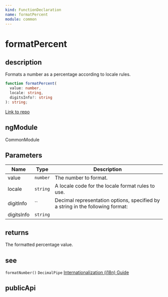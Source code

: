 ```yaml
---
kind: FunctionDeclaration
name: formatPercent
module: common
---
```


# formatPercent

## description

Formats a number as a percentage according to locale rules.

```ts
function formatPercent(
  value: number,
  locale: string,
  digitsInfo?: string
): string;
```

[Link to repo](https://github.com/timdeschryver/angular/blob/master/packages/common/src/i18n/format_number.ts#L191-L198)

## ngModule

CommonModule

## Parameters

| Name       | Type     | Description                                                                    |
| ---------- | -------- | ------------------------------------------------------------------------------ |
| value      | `number` | The number to format.                                                          |
| locale     | `string` | A locale code for the locale format rules to use.                              |
| digitInfo  | ``       | Decimal representation options, specified by a string in the following format: |
| digitsInfo | `string` |                                                                                |

## returns

The formatted percentage value.

## see

`formatNumber()`
`DecimalPipe`
[Internationalization (i18n) Guide](https://angular.io/guide/i18n)

## publicApi
